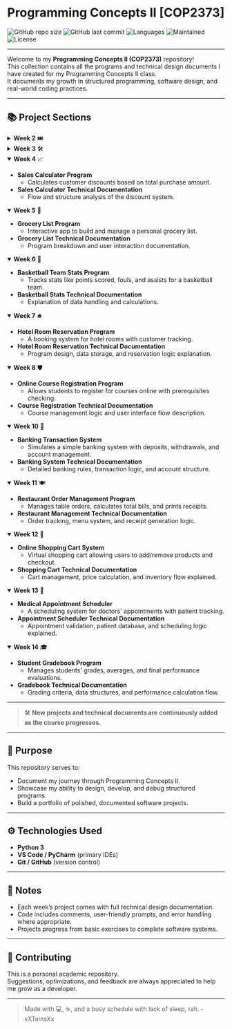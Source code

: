 # Programming Concepts II [COP2373]

![GitHub repo size](https://img.shields.io/github/repo-size/xXTeinsXx/COP2373)
![GitHub last commit](https://img.shields.io/github/last-commit/xXTeinsXx/COP2373)
![Languages](https://img.shields.io/github/languages/count/xXTeinsXx/COP2373)
![Maintained](https://img.shields.io/badge/Maintained-yes-brightgreen)
![License](https://img.shields.io/badge/License-Personal-blue)

---

Welcome to my **Programming Concepts II (COP2373)** repository!  
This collection contains all the programs and technical design documents I have created for my Programming Concepts II class.  
It documents my growth in structured programming, software design, and real-world coding practices.

---

## 📚 Project Sections

<details>
  <summary><strong>Week 2</strong> 🎟️</summary>

  - **Cinema Preorder App**
    - A ticket-selling system that sells up to 4 tickets per buyer until all 20 tickets are sold.
  - **Cinema Preorder App Technical Documentation**
    - Detailed program logic and design explanation.
</details>

<details>
  <summary><strong>Week 3</strong> 🛠️</summary>

  - **Debugging Exercise**
    - Corrected a buggy codebase and identified all errors.
  - **Debugging Report**
    - Breakdown of bugs found and the corrections made.
</details>

<details open>
  <summary><strong>Week 4</strong> 📈</summary>

  - **Sales Calculator Program**
    - Calculates customer discounts based on total purchase amount.
  - **Sales Calculator Technical Documentation**
    - Flow and structure analysis of the discount system.
</details>

<details open>
  <summary><strong>Week 5</strong> 🛒</summary>

  - **Grocery List Program**
    - Interactive app to build and manage a personal grocery list.
  - **Grocery List Technical Documentation**
    - Program breakdown and user interaction documentation.
</details>

<details open>
  <summary><strong>Week 6</strong> 🏀</summary>

  - **Basketball Team Stats Program**
    - Tracks stats like points scored, fouls, and assists for a basketball team.
  - **Basketball Stats Technical Documentation**
    - Explanation of data handling and calculations.
</details>

<details open>
  <summary><strong>Week 7</strong> 🛎️</summary>

  - **Hotel Room Reservation Program**
    - A booking system for hotel rooms with customer tracking.
  - **Hotel Room Reservation Technical Documentation**
    - Program design, data storage, and reservation logic explanation.
</details>

<details open>
  <summary><strong>Week 8</strong> 🛡️</summary>

  - **Online Course Registration Program**
    - Allows students to register for courses online with prerequisites checking.
  - **Course Registration Technical Documentation**
    - Course management logic and user interface flow description.
</details>

<details open>
  <summary><strong>Week 10</strong> 🏦</summary>

  - **Banking Transaction System**
    - Simulates a simple banking system with deposits, withdrawals, and account management.
  - **Banking System Technical Documentation**
    - Detailed banking rules, transaction logic, and account structure.
</details>

<details open>
  <summary><strong>Week 11</strong> 🍽️</summary>

  - **Restaurant Order Management Program**
    - Manages table orders, calculates total bills, and prints receipts.
  - **Restaurant Management Technical Documentation**
    - Order tracking, menu system, and receipt generation logic.
</details>

<details open>
  <summary><strong>Week 12</strong> 🛒</summary>

  - **Online Shopping Cart System**
    - Virtual shopping cart allowing users to add/remove products and checkout.
  - **Shopping Cart Technical Documentation**
    - Cart management, price calculation, and inventory flow explained.
</details>

<details open>
  <summary><strong>Week 13</strong> 🏥</summary>

  - **Medical Appointment Scheduler**
    - A scheduling system for doctors' appointments with patient tracking.
  - **Appointment Scheduler Technical Documentation**
    - Appointment validation, patient database, and scheduling logic explained.
</details>

<details open>
  <summary><strong>Week 14</strong> 🎓</summary>

  - **Student Gradebook Program**
    - Manages students’ grades, averages, and final performance evaluations.
  - **Gradebook Technical Documentation**
    - Grading criteria, data structures, and performance calculation flow.
</details>

---

> 🛠️ **New projects and technical documents are continuously added as the course progresses.**

---

## 🎯 Purpose

This repository serves to:
- Document my journey through Programming Concepts II.
- Showcase my ability to design, develop, and debug structured programs.
- Build a portfolio of polished, documented software projects.

---

## ⚙️ Technologies Used

- **Python 3**
- **VS Code / PyCharm** (primary IDEs)
- **Git / GitHub** (version control)

---

## 📌 Notes

- Each week’s project comes with full technical design documentation.
- Code includes comments, user-friendly prompts, and error handling where appropriate.
- Projects progress from basic exercises to complete software systems.

---

## 🤝 Contributing

This is a personal academic repository.  
Suggestions, optimizations, and feedback are always appreciated to help me grow as a developer.

---

> Made with 💻, ☕, and a busy schedule with lack of sleep, rah. -xXTeinsXx
